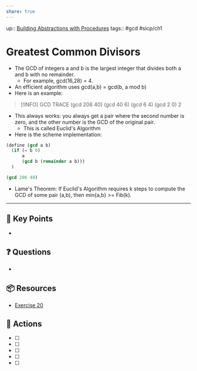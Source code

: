 ```yaml
---
share: true
---
```

up:: [Building Abstractions with Procedures](./Building%20Abstractions%20with%20Procedures.md)
tags:: #gcd #sicp/ch1 

# Greatest Common Divisors
- The GCD of integers a and b is the largest integer that divides both a and b with no remainder. 
	- For example, gcd(16,28) = 4.
- An efficient algorithm uses gcd(a,b) = gcd(b, a mod b)
- Here is an example:

> [!INFO] GCD TRACE
>(gcd 206 40)
>(gcd 40 6)
>(gcd 6 4)
>(gcd 2 0)
>2

- This always works: you always get a pair where the second number is zero, and the other number is the GCD of the original pair.
	- This is called Euclid's Algorithm
- Here is the scheme implementation:
```Scheme
(define (gcd a b)
  (if (= b 0)
      a
      (gcd b (remainder a b)))
  )

(gcd 206 40)
```

- Lame's Theorem: If Euclid's Algorithm requires k steps to compute the GCD of some pair (a,b), then min{a,b} >= Fib(k).

---

## 🔑 Key Points
- 
## ❓ Questions
- 
## 📦 Resources
- [Exercise 20](Exercise%201.20.md) 
## 🎯 Actions
- [ ] 
- [ ] 
- [ ] 
- [ ] 
- [ ] 